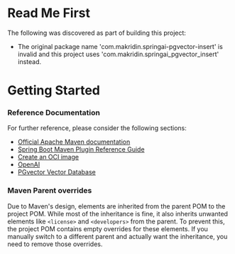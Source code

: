 # Read Me First
The following was discovered as part of building this project:

* The original package name 'com.makridin.springai-pgvector-insert' is invalid and this project uses 'com.makridin.springai_pgvector_insert' instead.

# Getting Started

### Reference Documentation
For further reference, please consider the following sections:

* [Official Apache Maven documentation](https://maven.apache.org/guides/index.html)
* [Spring Boot Maven Plugin Reference Guide](https://docs.spring.io/spring-boot/3.4.4/maven-plugin)
* [Create an OCI image](https://docs.spring.io/spring-boot/3.4.4/maven-plugin/build-image.html)
* [OpenAI](https://docs.spring.io/spring-ai/reference/api/chat/openai-chat.html)
* [PGvector Vector Database](https://docs.spring.io/spring-ai/reference/api/vectordbs/pgvector.html)

### Maven Parent overrides

Due to Maven's design, elements are inherited from the parent POM to the project POM.
While most of the inheritance is fine, it also inherits unwanted elements like `<license>` and `<developers>` from the parent.
To prevent this, the project POM contains empty overrides for these elements.
If you manually switch to a different parent and actually want the inheritance, you need to remove those overrides.


